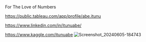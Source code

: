 For The Love of Numbers 


https://public.tableau.com/app/profile/abe.itunu


https://www.linkedin.com/in/itunuabe/


https://www.kaggle.com/itunuabe
![Screenshot_20240605-184743](https://github.com/ItunuAbe/ItunuAbe/assets/110028869/3cac0acc-7ab3-4683-b0f5-3ab78eeb3e4c)
